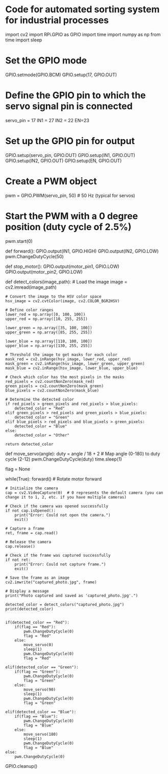# Code for automated sorting system for industrial processes
import cv2
import RPi.GPIO as GPIO
import time
import numpy as np
from time import sleep

# Set the GPIO mode
GPIO.setmode(GPIO.BCM)
GPIO.setup(17, GPIO.OUT)

# Define the GPIO pin to which the servo signal pin is connected
servo_pin = 17
IN1 = 27
IN2 = 22
EN=23

# Set up the GPIO pin for output
GPIO.setup(servo_pin, GPIO.OUT)
GPIO.setup(IN1, GPIO.OUT)
GPIO.setup(IN2, GPIO.OUT)
GPIO.setup(EN, GPIO.OUT)

# Create a PWM object
pwm = GPIO.PWM(servo_pin, 50)  # 50 Hz (typical for servos)

# Start the PWM with a 0 degree position (duty cycle of 2.5%)
pwm.start(0)

def forward():
    GPIO.output(IN1, GPIO.HIGH)
    GPIO.output(IN2, GPIO.LOW)
    pwm.ChangeDutyCycle(50)

def stop_motor():
    GPIO.output(motor_pin1, GPIO.LOW)
    GPIO.output(motor_pin2, GPIO.LOW)
   
def detect_colors(image_path):
    # Load the image
    image = cv2.imread(image_path)
   
    # Convert the image to the HSV color space
    hsv_image = cv2.cvtColor(image, cv2.COLOR_BGR2HSV)

    # Define color ranges
    lower_red = np.array([0, 100, 100])
    upper_red = np.array([10, 255, 255])

    lower_green = np.array([35, 100, 100])
    upper_green = np.array([85, 255, 255])

    lower_blue = np.array([110, 100, 100])
    upper_blue = np.array([130, 255, 255])

    # Threshold the image to get masks for each color
    mask_red = cv2.inRange(hsv_image, lower_red, upper_red)
    mask_green = cv2.inRange(hsv_image, lower_green, upper_green)
    mask_blue = cv2.inRange(hsv_image, lower_blue, upper_blue)

    # Check which color has the most pixels in the masks
    red_pixels = cv2.countNonZero(mask_red)
    green_pixels = cv2.countNonZero(mask_green)
    blue_pixels = cv2.countNonZero(mask_blue)

    # Determine the detected color
    if red_pixels > green_pixels and red_pixels > blue_pixels:
        detected_color = "Red"
    elif green_pixels > red_pixels and green_pixels > blue_pixels:
        detected_color = "Green"
    elif blue_pixels > red_pixels and blue_pixels > green_pixels:
        detected_color = "Blue"
    else:
        detected_color = "Other"

    return detected_color

def move_servo(angle):
    duty = angle / 18 + 2  # Map angle (0-180) to duty cycle (2-12)
    pwm.ChangeDutyCycle(duty)
    time.sleep(1)
   
flag = None


while(True):
    forward()  # Rotate motor forward


    # Initialize the camera
    cap = cv2.VideoCapture(0)  # 0 represents the default camera (you can change it to 1, 2, etc. if you have multiple cameras)

    # Check if the camera was opened successfully
    if not cap.isOpened():
        print("Error: Could not open the camera.")
        exit()

    # Capture a frame
    ret, frame = cap.read()

    # Release the camera
    cap.release()

    # Check if the frame was captured successfully
    if not ret:
        print("Error: Could not capture frame.")
        exit()

    # Save the frame as an image
    cv2.imwrite("captured_photo.jpg", frame)

    # Display a message
    print("Photo captured and saved as 'captured_photo.jpg'.")
   
    detected_color = detect_colors("captured_photo.jpg")
    print(detected_color)

   
    if(detected_color == "Red"):
        if(flag == "Red"):
            pwm.ChangeDutyCycle(0)
            flag = "Red"
        else:    
            move_servo(0)
            sleep(1)
            pwm.ChangeDutyCycle(0)
            flag = "Red"
       
    elif(detected_color == "Green"):
        if(flag == "Green"):
            pwm.ChangeDutyCycle(0)
            flag = "Green"
        else:
            move_servo(90)
            sleep(1)
            pwm.ChangeDutyCycle(0)
            flag = "Green"
       
    elif(detected_color == "Blue"):
        if(flag == "Blue"):
            pwm.ChangeDutyCycle(0)
            flag = "Blue"
        else:
            move_servo(180)
            sleep(1)
            pwm.ChangeDutyCycle(0)
            flag = "Blue"
    else:
        pwm.ChangeDutyCycle(0)
       

GPIO.cleanup()
